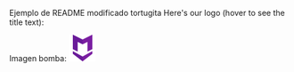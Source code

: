 Ejemplo de README modificado
tortugita
Here's our logo (hover to see the title text):

Imagen bomba: 
![alt text](https://github.com/adam-p/markdown-here/raw/master/src/common/images/icon48.png "Logo Title Text 2")
